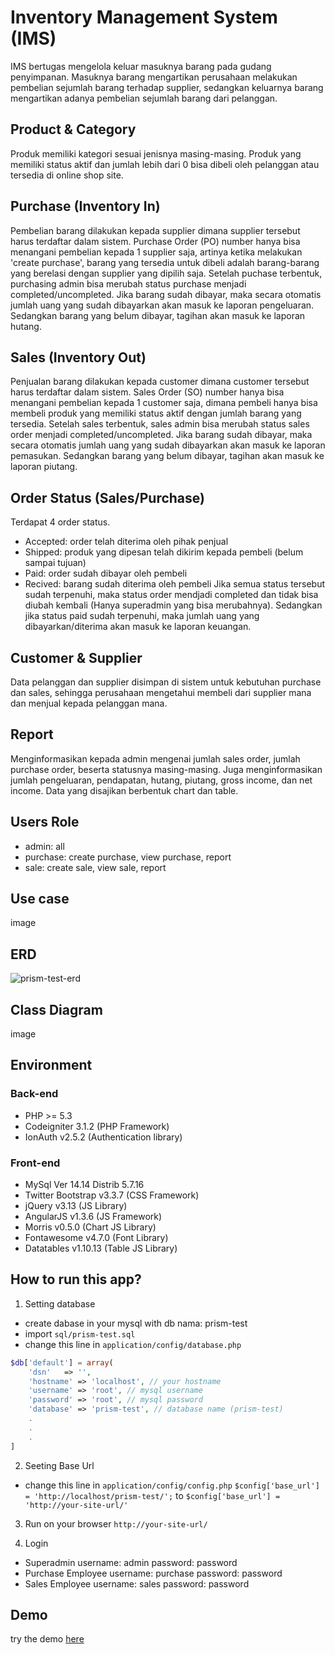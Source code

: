 # Inventory Management System (IMS) 
IMS bertugas mengelola keluar masuknya barang pada gudang penyimpanan. Masuknya barang mengartikan perusahaan melakukan pembelian sejumlah barang terhadap supplier, sedangkan keluarnya barang mengartikan adanya pembelian sejumlah barang dari pelanggan.

## Product & Category
Produk memiliki kategori sesuai jenisnya masing-masing. Produk yang memiliki status aktif dan jumlah lebih dari 0 bisa dibeli oleh pelanggan atau tersedia di online shop site. 

## Purchase (Inventory In)
Pembelian barang dilakukan kepada supplier dimana supplier tersebut harus terdaftar dalam sistem.
Purchase Order (PO) number hanya bisa menangani pembelian kepada 1 supplier saja, artinya ketika melakukan 'create purchase', barang yang tersedia untuk dibeli adalah barang-barang yang berelasi dengan supplier yang dipilih saja.
Setelah puchase terbentuk, purchasing admin bisa merubah status purchase menjadi completed/uncompleted. Jika barang sudah dibayar, maka secara otomatis jumlah uang yang sudah dibayarkan akan masuk ke laporan pengeluaran. Sedangkan barang yang belum dibayar, tagihan akan masuk ke laporan hutang.

## Sales (Inventory Out)
Penjualan barang dilakukan kepada customer dimana customer tersebut harus terdaftar dalam sistem.
Sales Order (SO) number hanya bisa menangani pembelian kepada 1 customer saja, dimana pembeli hanya bisa membeli produk yang memiliki status aktif dengan jumlah barang yang tersedia. 
Setelah sales terbentuk, sales admin bisa merubah status sales order menjadi completed/uncompleted. Jika barang sudah dibayar, maka secara otomatis jumlah uang yang sudah dibayarkan akan masuk ke laporan pemasukan. Sedangkan barang yang belum dibayar, tagihan akan masuk ke laporan piutang.

## Order Status (Sales/Purchase)
Terdapat 4 order status.
- Accepted: order telah diterima oleh pihak penjual
- Shipped: produk yang dipesan telah dikirim kepada pembeli (belum sampai tujuan)
- Paid: order sudah dibayar oleh pembeli
- Recived: barang sudah diterima oleh pembeli
Jika semua status tersebut sudah terpenuhi, maka status order mendjadi completed dan tidak bisa diubah kembali (Hanya superadmin yang bisa merubahnya).
Sedangkan jika status paid sudah terpenuhi, maka jumlah uang yang dibayarkan/diterima akan masuk ke laporan keuangan.

## Customer & Supplier
Data pelanggan dan supplier disimpan di sistem untuk kebutuhan purchase dan sales, sehingga perusahaan mengetahui membeli dari supplier mana dan menjual kepada pelanggan mana.

## Report
Menginformasikan kepada admin mengenai jumlah sales order, jumlah purchase order, beserta statusnya masing-masing.
Juga menginformasikan jumlah pengeluaran, pendapatan, hutang, piutang, gross income, dan net income. Data yang disajikan berbentuk chart dan table.

## Users Role
- admin: all
- purchase: create purchase, view purchase, report
- sale: create sale, view sale, report

## Use case
image

## ERD
![prism-test-erd](https://lh3.googleusercontent.com/RAZJ_bX8pmW7XmeRCD9Og82s2E4OuFFSBADseTZTrnI8tAk-j-feIp2OzPJ92QU63yrVgcTp6wwUxOZkA62a4K4MU4ESwIaoUKM8n9v6yBRw_LV24_oKyh6kuoHxoT4dIq836KeUtc8pz_FELMaxTIgQsYXkKpwglFCtXYuIsWxBTy-l4c5CpTUu-NKQVkWZe1LaFEoQFMWSUZ_cybej6u1EDX9ogl7rXgTw1fB7RZkOUi-KG0Cd-eVp8lhrM7sWDF4ZMTZ5J8tFF4R-54C8XkaXzWECN-ET5LwHoDIR9d0g3aIty9o7LNh3hmVVY3YQpqEdakgzATd0xFfe2D8jduOgTLLpg4NnQTHH5ycYMGEHoYsxW8q7ukUWDyRkmj6CiBqPSfFo8wqga4JK1qYxML8jnGkDQ_ntoH4eFTPdmhctq9tdEMstEe80AjmC4bBy8-JidvDECg6ru7NFTa7YEVh7weScW3Y89TCXMkJhGPrvTqJDoezRaRSchR9DkyOnehjeBs1T5Qj7PCA0YMaxyPQscBLs3foJjetG_lOKWBEBZnA2Y_1kr9jD8Dh32z1ZTdv1vaXrxL_5qNZgRAGIqUCha31cbIcsgAt8y1gjqpjezxSD=w975-h491-no)

## Class Diagram
image

## Environment
### Back-end
- PHP >= 5.3
- Codeigniter 3.1.2 (PHP Framework)
- IonAuth v2.5.2 (Authentication library)

### Front-end
- MySql Ver 14.14 Distrib 5.7.16
- Twitter Bootstrap v3.3.7 (CSS Framework)
- jQuery v3.13 (JS Library)
- AngularJS v1.3.6 (JS Framework)
- Morris v0.5.0 (Chart JS Library)
- Fontawesome v4.7.0 (Font Library)
- Datatables v1.10.13 (Table JS Library)


## How to run this app?
1. Setting database
- create dabase in your mysql with db nama: prism-test
- import `sql/prism-test.sql`
- change this line in `application/config/database.php`
```php
$db['default'] = array(
	'dsn'	=> '',
	'hostname' => 'localhost', // your hostname
	'username' => 'root', // mysql username
	'password' => 'root', // mysql password
	'database' => 'prism-test', // database name (prism-test)
	.
	.
	.
]
```

2. Seeting Base Url
- change this line in `application/config/config.php`
`$config['base_url'] = 'http://localhost/prism-test/';` to `$config['base_url'] = 'http://your-site-url/'`

3. Run on your browser `http://your-site-url/`

4. Login
- Superadmin
username: admin
password: password
- Purchase Employee
username: purchase
password: password
- Sales Employee
username: sales
password: password

## Demo
try the demo [here](kresna-prism-test.pe.hu)
